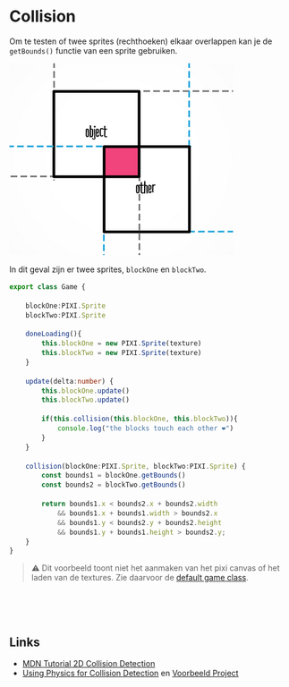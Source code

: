 # Collision

Om te testen of twee sprites (rechthoeken) elkaar overlappen kan je de `getBounds()` functie van een sprite gebruiken. 

![rectangles](./rectangles.png)

In dit geval zijn er twee sprites, `blockOne` en `blockTwo`.

```typescript
export class Game {

    blockOne:PIXI.Sprite
    blockTwo:PIXI.Sprite

    doneLoading(){
        this.blockOne = new PIXI.Sprite(texture)
        this.blockTwo = new PIXI.Sprite(texture)
    }

    update(delta:number) {
        this.blockOne.update()
        this.blockTwo.update()

        if(this.collision(this.blockOne, this.blockTwo)){
            console.log("the blocks touch each other ❤️")
        }
    }

    collision(blockOne:PIXI.Sprite, blockTwo:PIXI.Sprite) {
        const bounds1 = blockOne.getBounds()
        const bounds2 = blockTwo.getBounds()

        return bounds1.x < bounds2.x + bounds2.width
            && bounds1.x + bounds1.width > bounds2.x
            && bounds1.y < bounds2.y + bounds2.height
            && bounds1.y + bounds1.height > bounds2.y;
    }
}

```
> ⚠️ Dit voorbeeld toont niet het aanmaken van het pixi canvas of het laden van de textures. Zie daarvoor de [default game class](../week2/week2-pixi-game.md).

<br>
<br>
<br>

## Links

- [MDN Tutorial 2D Collision Detection](https://developer.mozilla.org/en-US/docs/Games/Techniques/2D_collision_detection)
- [Using Physics for Collision Detection](https://brm.io/matter-js/) en [Voorbeeld Project](https://github.com/KokoDoko/piximatters)